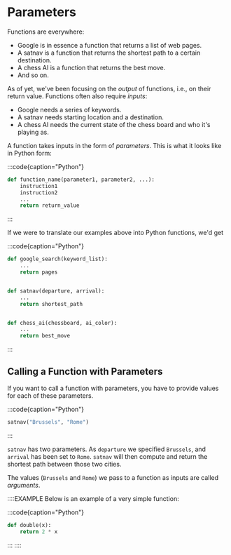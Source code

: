 # Parameters

Functions are everywhere:

* Google is in essence a function that returns a list of web pages.
* A satnav is a function that returns the shortest path to a certain destination.
* A chess AI is a function that returns the best move.
* And so on.

As of yet, we've been focusing on the *output* of functions, i.e., on their return value.
Functions often also require *inputs*:

* Google needs a series of keywords.
* A satnav needs starting location and a destination.
* A chess AI needs the current state of the chess board and who it's playing as.

A function takes inputs in the form of *parameters*.
This is what it looks like in Python form:

:::code{caption="Python"}

```python
def function_name(parameter1, parameter2, ...):
    instruction1
    instruction2
    ...
    return return_value
```

:::

If we were to translate our examples above into Python functions, we'd get

:::code{caption="Python"}

```python
def google_search(keyword_list):
    ...
    return pages


def satnav(departure, arrival):
    ...
    return shortest_path


def chess_ai(chessboard, ai_color):
    ...
    return best_move
```

:::

## Calling a Function with Parameters

If you want to call a function with parameters, you have to provide values for each of these parameters.

:::code{caption="Python"}

```python
satnav("Brussels", "Rome")
```

:::

`satnav` has two parameters.
As `departure` we specified `Brussels`, and `arrival` has been set to `Rome`.
`satnav` will then compute and return the shortest path between those two cities.

The values (`Brussels` and `Rome`) we pass to a function as inputs are called *arguments*.

::::EXAMPLE
Below is an example of a very simple function:

:::code{caption="Python"}

```python
def double(x):
    return 2 * x
```

:::
::::
